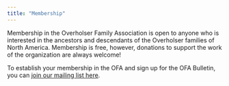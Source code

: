 ```yaml
---
title: "Membership"
---
```


Membership in the Overholser Family Association is open to anyone who is
interested in the ancestors and descendants of the Overholser families of North
America. Membership is free, however, donations to support the work of the
organization are always welcome!

To establish your membership in the OFA and sign up for the OFA Bulletin, you
can [join our mailing list here](https://overholser.us20.list-manage.com/subscribe?u=c4244b8f5932697214464aea2&id=155fe84b5e).
